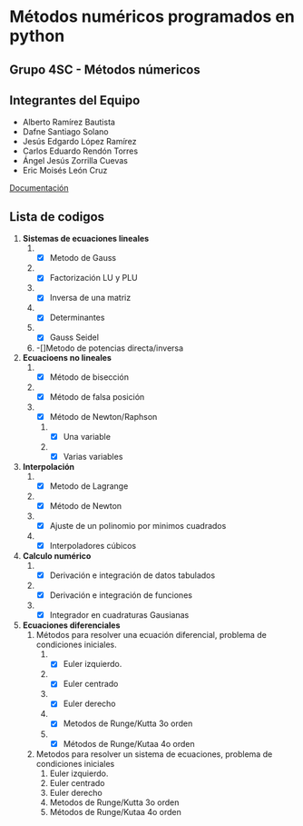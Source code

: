 # Métodos numéricos programados en python

## Grupo 4SC - Métodos númericos
## Integrantes del Equipo
- Alberto Ramírez Bautista
- Dafne Santiago Solano 
- Jesús Edgardo López Ramírez
- Carlos Eduardo Rendón Torres 
- Ángel Jesús Zorrilla Cuevas
- Eric Moisés León Cruz 

[Documentación](/Documentacion.pdf)

## Lista de codigos
1. **Sistemas de ecuaciones lineales**
   1. -[x] Metodo de Gauss
   2. -[X] Factorización LU y PLU
   3. -[x] Inversa de una matriz
   4. -[x] Determinantes
   5. -[x] Gauss Seidel
   6. -[]Metodo de potencias directa/inversa
2. **Ecuacioens no lineales**
   1. -[x] Método de bisección
   2. -[x] Método de falsa posición
   3. -[x] Método de Newton/Raphson
      1. -[x] Una variable
      2. -[x] Varias variables
3. **Interpolación**
   1. -[x] Metodo de Lagrange
   2. -[x] Método de Newton
   3. -[x] Ajuste de un polinomio por minimos cuadrados
   4. -[x] Interpoladores cúbicos
4. **Calculo numérico**
   1. -[x] Derivación e integración de datos tabulados
   2. -[x] Derivación e integración de funciones
   3. -[x] Integrador en cuadraturas Gausianas
5. **Ecuaciones diferenciales**
   1. Métodos para resolver una ecuación diferencial, problema de condiciones iniciales.
      1. -[x] Euler izquierdo.
      2. -[x] Euler centrado
      3. -[x] Euler derecho
      4. -[x] Metodos de Runge/Kutta 3o orden
      5. -[x] Métodos de Runge/Kutaa 4o orden
   2. Metodos para resolver un sistema de ecuaciones, problema de condiciones iniciales
      1. Euler izquierdo.
      2. Euler centrado
      3. Euler derecho
      4. Metodos de Runge/Kutta 3o orden
      5. Métodos de Runge/Kutaa 4o orden
   

